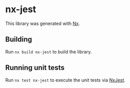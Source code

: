 # nx-jest

This library was generated with [Nx](https://nx.dev).

## Building

Run `nx build nx-jest` to build the library.

## Running unit tests

Run `nx test nx-jest` to execute the unit tests via [NxJest](https://nx-jestjs.io).
